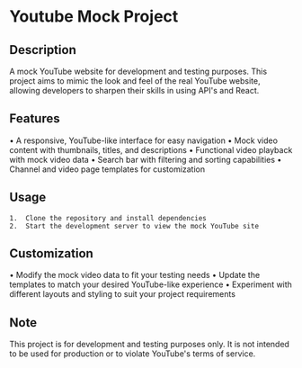 # Youtube Mock Project

## Description
A mock YouTube website for development and testing purposes. This project aims to mimic the look and feel of the real YouTube website, allowing developers to sharpen their skills in using API's and React.

## Features
• A responsive, YouTube-like interface for easy navigation
• Mock video content with thumbnails, titles, and descriptions
• Functional video playback with mock video data
• Search bar with filtering and sorting capabilities
• Channel and video page templates for customization

## Usage
    1.	Clone the repository and install dependencies
    2.	Start the development server to view the mock YouTube site

## Customization
• Modify the mock video data to fit your testing needs
• Update the templates to match your desired YouTube-like experience
• Experiment with different layouts and styling to suit your project requirements

## Note
This project is for development and testing purposes only. It is not intended to be used for production or to violate YouTube's terms of service.
